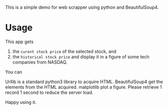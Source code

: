 This is a simple demo for web scrapper using python and BeautifulSoup4.

# Usage
This app gets
1. the `curent stock price` of the selected stock, and
2. the `historical stock price` and display it in a figure 
of some tech companies from NASDAQ.

You can 

Urllib is a standard python3 library to acquire HTML.
BeautifulSoup4 get the elements from the HTML acquired.
matplotlib plot a figure.
Please retrieve 1 record 1 second to reduce the server load.

Happy using it.